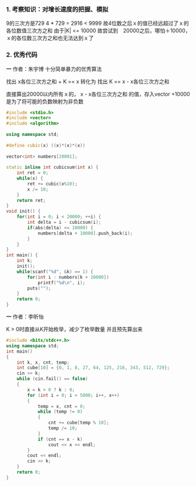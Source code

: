 
### 1. 考察知识：对增长速度的把握、模拟
9的三次方是729
4 * 729 = 2916  < 9999
故4位数之后ｘ的值已经远超过了ｘ的各位数值三次方之和
由于|K| <= 10000 
故尝试到　20000之后，哪怕＋10000，ｘ的各位数三次方之和也无法达到ｘ了





### 2. 优秀代码
**一**
作者：朱宇博
十分简单暴力的优秀算法

找出 x各位三次方之和 + K == x
转化为
找出  K == x - x各位三次方之和 

直接算出20000以内所有ｘ的， x - x各位三次方之和 的值，存入vector
+10000 是为了将可能的负数映射为非负数



```c++
#include <stdio.h>
#include <vector>
#include <algorithm>
 
using namespace std;
 
#define cubic(x) ((x)*(x)*(x))
 
vector<int> numbers[20001];
 
static inline int cubicsum(int x) {
    int ret = 0;
    while(x) {
        ret += cubic(x%10);
        x /= 10;
    }
    return ret;
}
void init() {
    for(int i = 0; i < 20000; ++i) {
        int delta = i - cubicsum(i);
        if(abs(delta) <= 10000) {
            numbers[delta + 10000].push_back(i);
        }
    }
}
int main() {
    int k;
    init();
    while(scanf("%d", &k) == 1) {
        for(int i : numbers[k + 10000])
            printf("%d\n", i);
        puts("");
    }
    return 0;
}

```

**一**
作者：李昕怡

K  > 0时直接从K开始枚举，减少了枚举数量
并且预先算出来



```c++
#include <bits/stdc++.h>
using namespace std;
int main()
{
    int k, x, cnt, temp;
    int cube[10] = {0, 1, 8, 27, 64, 125, 216, 343, 512, 729};
    cin >> k;
    while (cin.fail() == false)
    {
        x = k > 0 ? k : 0;
        for (int i = 0; i < 5000; i++, x++)
        {
            temp = x, cnt = 0;
            while (temp != 0)
            {
                cnt += cube[temp % 10];
                temp /= 10;
            }
            if (cnt == x - k)
                cout << x << endl;
        }
        cout << endl;
        cin >> k;
    }
    return 0;
}
```
